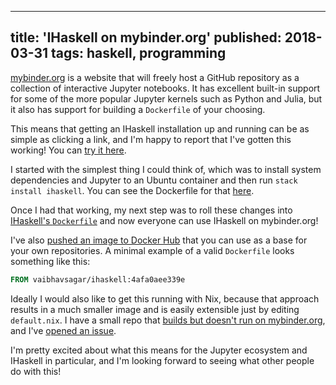 --------------------------------------------------------------------------------
title: 'IHaskell on mybinder.org'
published: 2018-03-31
tags: haskell, programming
--------------------------------------------------------------------------------

[mybinder.org](https://mybinder.org/) is a website that will freely host a
GitHub repository as a collection of interactive Jupyter notebooks. It has
excellent built-in support for some of the more popular Jupyter kernels such as
Python and Julia, but it also has support for building a `Dockerfile` of your
choosing.

This means that getting an IHaskell installation up and running can be as
simple as clicking a link, and I'm happy to report that I've gotten this
working! You can [try it
here](https://mybinder.org/v2/gh/gibiansky/IHaskell/7a41fa209d071cf7ff7c4e63dbc9f584006efb0d).

I started with the simplest thing I could think of, which was to install system
dependencies and Jupyter to an Ubuntu container and then run `stack install
ihaskell`. You can see the Dockerfile for that
[here](https://github.com/vaibhavsagar/ihaskell-mybinder/blob/6d093c5cd06cde77e13a5a98ae8ce093ba51fee9/Dockerfile).

Once I had that working, my next step was to roll these changes into
[IHaskell's `Dockerfile`](https://github.com/gibiansky/IHaskell/pull/848) and
now everyone can use IHaskell on mybinder.org!

I've also [pushed an image to Docker
Hub](https://hub.docker.com/r/vaibhavsagar/ihaskell/) that you can use as a
base for your own repositories. A minimal example of a valid `Dockerfile` looks
something like this:

```Dockerfile
FROM vaibhavsagar/ihaskell:4afa0aee339e
```

Ideally I would also like to get this running with Nix, because that approach
results in a much smaller image and is easily extensible just by editing
`default.nix`. I have a small repo that [builds but doesn't run on
mybinder.org](https://github.com/vaibhavsagar/ihaskell-mybinder-nix), and I've
[opened an issue](https://github.com/jupyterhub/binder/issues/87).

I'm pretty excited about what this means for the Jupyter ecosystem and IHaskell
in particular, and I'm looking forward to seeing what other people do with
this!
